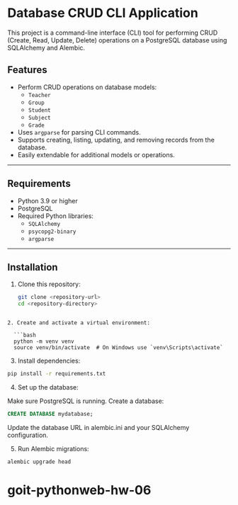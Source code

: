 # Database CRUD CLI Application

This project is a command-line interface (CLI) tool for performing CRUD (Create, Read, Update, Delete) operations on a PostgreSQL database using SQLAlchemy and Alembic.

## Features

- Perform CRUD operations on database models:
  - `Teacher`
  - `Group`
  - `Student`
  - `Subject`
  - `Grade`
- Uses `argparse` for parsing CLI commands.
- Supports creating, listing, updating, and removing records from the database.
- Easily extendable for additional models or operations.

---

## Requirements

- Python 3.9 or higher
- PostgreSQL
- Required Python libraries:
  - `SQLAlchemy`
  - `psycopg2-binary`
  - `argparse`

---

## Installation

1. Clone this repository:
   ```bash
   git clone <repository-url>
   cd <repository-directory>
```

2. Create and activate a virtual environment:

  ```bash
  python -m venv venv
  source venv/bin/activate  # On Windows use `venv\Scripts\activate`
```

3. Install dependencies:

  ```bash
  pip install -r requirements.txt
```

4. Set up the database:

Make sure PostgreSQL is running.
Create a database:
```sql
CREATE DATABASE mydatabase;
```

Update the database URL in alembic.ini and your SQLAlchemy configuration.

5. Run Alembic migrations:

```bash
alembic upgrade head
```

# goit-pythonweb-hw-06
